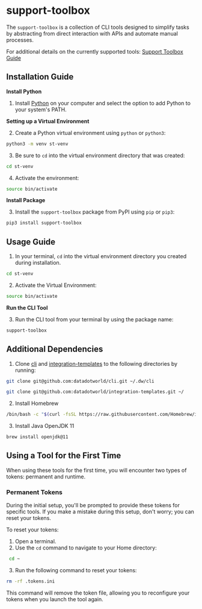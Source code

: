 # support-toolbox
The `support-toolbox` is a collection of CLI tools designed to simplify tasks by abstracting from direct interaction with APIs and automate manual processes.

For additional details on the currently supported tools:
[Support Toolbox Guide](https://dataworld.atlassian.net/wiki/spaces/CX/pages/1601765417/Support+Toolbox+Guide)

## Installation Guide
**Install Python**

1. Install [Python](https://www.python.org/downloads/) on your computer and select the option to add Python to your system's PATH.

**Setting up a Virtual Environment**

2. Create a Python virtual environment using `python` or `python3`:
```bash
python3 -m venv st-venv
```
3. Be sure to `cd` into the virtual environment directory that was created:
```bash
cd st-venv
```
4. Activate the environment:  

```bash
source bin/activate
```

**Install Package**

3. Install the `support-toolbox` package from PyPI using `pip` or `pip3`:
```bash
pip3 install support-toolbox
```

## Usage Guide

1. In your terminal, `cd` into the virtual environment directory you created during installation.
```bash
cd st-venv
```
2. Activate the Virtual Environment:
```bash
source bin/activate
```

**Run the CLI Tool**

3. Run the CLI tool from your terminal by using the package name:
```bash
support-toolbox
```


## Additional Dependencies
1. Clone [cli](https://github.com/datadotworld/cli) and [integration-templates](https://github.com/datadotworld/integration-templates) to the following directories by running:
```bash
git clone git@github.com:datadotworld/cli.git ~/.dw/cli
```
```bash
git clone git@github.com:datadotworld/integration-templates.git ~/
```
2. Install Homebrew
```bash
/bin/bash -c "$(curl -fsSL https://raw.githubusercontent.com/Homebrew/install/HEAD/install.sh)"
```
3. Install Java OpenJDK 11
```bash
brew install openjdk@11
```

## Using a Tool for the First Time
When using these tools for the first time, you will encounter two types of tokens: permanent and runtime.

### Permanent Tokens

During the initial setup, you'll be prompted to provide these tokens for specific tools. If you make a mistake during this setup, don't worry; you can reset your tokens.

To reset your tokens:

1. Open a terminal.
2. Use the `cd` command to navigate to your Home directory:

  ```bash
   cd ~
   ```
3. Run the following command to reset your tokens:


  ```bash
  rm -rf .tokens.ini
  ```
This command will remove the token file, allowing you to reconfigure your tokens when you launch the tool again.

